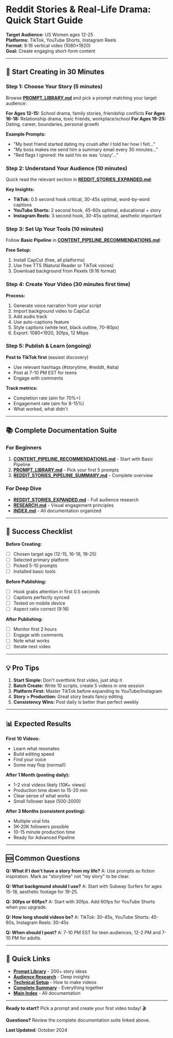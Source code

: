 # Reddit Stories & Real-Life Drama: Quick Start Guide

**Target Audience:** US Women ages 12-25  
**Platforms:** TikTok, YouTube Shorts, Instagram Reels  
**Format:** 9:16 vertical video (1080×1920)  
**Goal:** Create engaging short-form content

---

## 🚀 Start Creating in 30 Minutes

### Step 1: Choose Your Story (5 minutes)

Browse **[PROMPT_LIBRARY.md](docs/guides/PROMPT_LIBRARY.md)** and pick a prompt matching your target audience:

**For Ages 12-15:** School drama, family stories, friendship conflicts
**For Ages 16-18:** Relationship drama, toxic friends, workplace/school
**For Ages 19-25:** Dating, career, boundaries, personal growth

**Example Prompts:**
- "My best friend started dating my crush after I told her how I felt..."
- "My boss makes me send him a summary email every 30 minutes..."
- "Red flags I ignored: He said his ex was 'crazy'..."

### Step 2: Understand Your Audience (10 minutes)

Quick read the relevant section in **[REDDIT_STORIES_EXPANDED.md](docs/research/REDDIT_STORIES_EXPANDED.md)**:

**Key Insights:**
- **TikTok:** 0.5 second hook critical, 30-45s optimal, word-by-word captions
- **YouTube Shorts:** 2 second hook, 45-60s optimal, educational + story
- **Instagram Reels:** 3 second hook, 30-45s optimal, aesthetic important

### Step 3: Set Up Your Tools (10 minutes)

Follow **Basic Pipeline** in **[CONTENT_PIPELINE_RECOMMENDATIONS.md](docs/guides/CONTENT_PIPELINE_RECOMMENDATIONS.md)**:

**Free Setup:**
1. Install CapCut (free, all platforms)
2. Use free TTS (Natural Reader or TikTok voices)
3. Download background from Pexels (9:16 format)

### Step 4: Create Your Video (30 minutes first time)

**Process:**
1. Generate voice narration from your script
2. Import background video to CapCut
3. Add audio track
4. Use auto-captions feature
5. Style captions (white text, black outline, 70-80px)
6. Export: 1080×1920, 30fps, 12 Mbps

### Step 5: Publish & Learn (ongoing)

**Post to TikTok first** (easiest discovery)
- Use relevant hashtags (#storytime, #reddit, #aita)
- Post at 7-10 PM EST for teens
- Engage with comments

**Track metrics:**
- Completion rate (aim for 70%+)
- Engagement rate (aim for 8-15%)
- What worked, what didn't

---

## 📚 Complete Documentation Suite

### For Beginners
1. **[CONTENT_PIPELINE_RECOMMENDATIONS.md](docs/guides/CONTENT_PIPELINE_RECOMMENDATIONS.md)** - Start with Basic Pipeline
2. **[PROMPT_LIBRARY.md](docs/guides/PROMPT_LIBRARY.md)** - Pick your first 5 prompts
3. **[REDDIT_STORIES_PIPELINE_SUMMARY.md](docs/summaries/REDDIT_STORIES_PIPELINE_SUMMARY.md)** - Complete overview

### For Deep Dive
- **[REDDIT_STORIES_EXPANDED.md](docs/research/REDDIT_STORIES_EXPANDED.md)** - Full audience research
- **[RESEARCH.md](docs/research/RESEARCH.md)** - Visual engagement principles
- **[INDEX.md](docs/INDEX.md)** - All documentation organized

---

## 🎯 Success Checklist

**Before Creating:**
- [ ] Chosen target age (12-15, 16-18, 19-25)
- [ ] Selected primary platform
- [ ] Picked 5-10 prompts
- [ ] Installed basic tools

**Before Publishing:**
- [ ] Hook grabs attention in first 0.5 seconds
- [ ] Captions perfectly synced
- [ ] Tested on mobile device
- [ ] Aspect ratio correct (9:16)

**After Publishing:**
- [ ] Monitor first 2 hours
- [ ] Engage with comments
- [ ] Note what works
- [ ] Iterate next video

---

## 💡 Pro Tips

1. **Start Simple:** Don't overthink first video, just ship it
2. **Batch Create:** Write 10 scripts, create 5 videos in one session
3. **Platform First:** Master TikTok before expanding to YouTube/Instagram
4. **Story > Production:** Great story beats fancy editing
5. **Consistency Wins:** Post daily is better than perfect weekly

---

## 📊 Expected Results

**First 10 Videos:**
- Learn what resonates
- Build editing speed
- Find your voice
- Some may flop (normal!)

**After 1 Month (posting daily):**
- 1-2 viral videos likely (10K+ views)
- Production time down to 15-20 min
- Clear sense of what works
- Small follower base (500-2000)

**After 3 Months (consistent posting):**
- Multiple viral hits
- 5K-20K followers possible
- 10-15 minute production time
- Ready for Advanced Pipeline

---

## 🆘 Common Questions

**Q: What if I don't have a story from my life?**
A: Use prompts as fiction inspiration. Mark as "storytime" not "my story" to be clear.

**Q: What background should I use?**
A: Start with Subway Surfers for ages 15-18, aesthetic footage for 19-25.

**Q: 30fps or 60fps?**
A: Start with 30fps. Add 60fps for YouTube Shorts when you upgrade.

**Q: How long should videos be?**
A: TikTok: 30-45s, YouTube Shorts: 45-60s, Instagram Reels: 30-45s

**Q: When should I post?**
A: 7-10 PM EST for teen audiences, 12-2 PM and 7-10 PM for adults.

---

## 🔗 Quick Links

- **[Prompt Library](docs/guides/PROMPT_LIBRARY.md)** - 200+ story ideas
- **[Audience Research](docs/research/REDDIT_STORIES_EXPANDED.md)** - Deep insights
- **[Technical Setup](docs/guides/CONTENT_PIPELINE_RECOMMENDATIONS.md)** - How to make videos
- **[Complete Summary](docs/summaries/REDDIT_STORIES_PIPELINE_SUMMARY.md)** - Everything together
- **[Main Index](docs/INDEX.md)** - All documentation

---

**Ready to start?** Pick a prompt and create your first video today! 🎬

**Questions?** Review the complete documentation suite linked above.

**Last Updated:** October 2024
